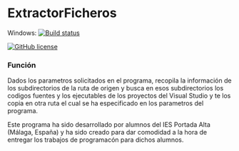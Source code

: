 # ExtractorFicheros
Windows: [![Build status](https://ci.appveyor.com/api/projects/status/nlq03nc95q5d8xac/branch/master?svg=true)](https://ci.appveyor.com/project/ElAdrixHD/extractorficheros/branch/master)  

[![GitHub license](https://img.shields.io/github/license/ElAdrixHD/ExtractorFicheros.svg)](https://github.com/ElAdrixHD/ExtractorFicheros/blob/master/LICENSE)
  
### Función

Dados los parametros solicitados en el programa, recopila la información de los subdirectorios de la ruta de origen y busca en esos subdirectorios los codigos fuentes y los ejecutables de los proyectos del Visual Studio y te los copia en otra ruta el cual se ha especificado en los parametros del programa.

Este programa ha sido desarrollado por alumnos del IES Portada Alta (Málaga, España) y ha sido creado para dar comodidad a la hora de entregar los trabajos de programacón para dichos alumnos.  
